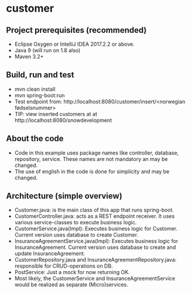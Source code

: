 # customer

## Project prerequisites (recommended)

* Eclipse Oxygen or IntelliJ IDEA 2017.2.2 or above.
* Java 9 (will run on 1.8 also)
* Maven 3.2+

## Build, run and test
* mvn clean install
* mvn spring-boot:run
* Test endpoint from: http://localhost:8080/customer/insert/<norwegian fødselsnummer>
* TIP: view inserted customers at at http://localhost:8080/snowdevelopment

## About the code
* Code in this example uses package names like controller, database, repository, service. These names are not mandatory an may be changed.
* The use of english in the code is done for simplicity and may be changed.

## Architecture (simple overview)
* Customer.java: is the main class of this app that runs spring-boot.
* CustomerController.java: acts as a REST endpoint receiver. It uses various service-classes to execute business logic.
* CustomerService.java(Impl): Executes business logic for Customer. Current version uses database to create Customer. 
* InsuranceAgreementService.java(Impl): Executes business logic for InsuranceAgreement. Current version uses database to create and update InsuranceAgreement.
* CustomerRepository.java and InsuranceAgreementRepository.java: responsible for CRUD-operations on DB.
* PostService: Just a mock for now returning OK.
* Most likely, the CustomerService and InsuranceAgreementService would be realized as separate (Micro)services.
